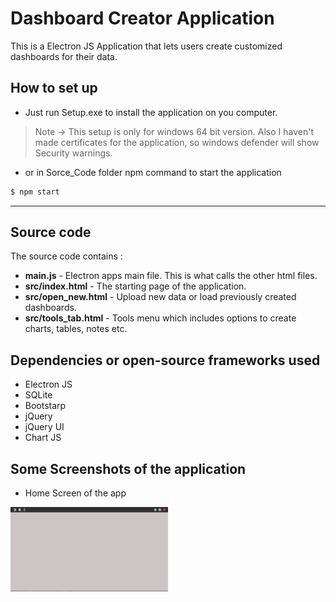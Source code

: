# Dashboard Creator Application #
This is a Electron JS Application that lets users create customized dashboards for their data.
## How to set up ##
- Just run Setup.exe to install the application on you computer.
> Note -> This setup is only for windows 64 bit version. Also I haven't made certificates for the application, so windows defender will show Security warnings.
- or in Sorce_Code folder npm command to start the application
```sh
$ npm start
```
------
## Source code ##
The source code contains :
- __main.js__ - Electron apps main file. This is what calls the other html files.
- __src/index.html__ - The starting page of the application.
- __src/open_new.html__ - Upload new data or load previously created dashboards.
- __src/tools_tab.html__ - Tools menu which includes options to create charts, tables, notes etc.

## Dependencies or  open-source frameworks used ##
- Electron JS
- SQLite
- Bootstarp
- jQuery
- jQuery UI
- Chart JS

## Some Screenshots of the application ##
* Home Screen of the app
<img src="Screenshots/dashboard_StartScreen.JPG" width="50%"/>